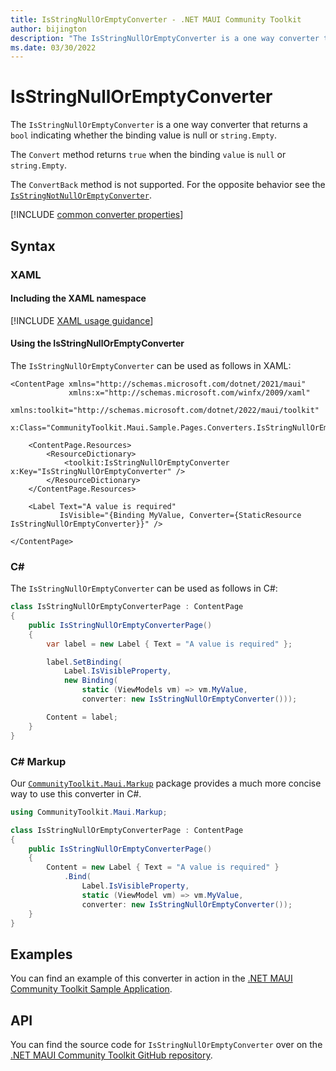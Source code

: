```yaml
---
title: IsStringNullOrEmptyConverter - .NET MAUI Community Toolkit
author: bijington
description: "The IsStringNullOrEmptyConverter is a one way converter that returns a bool indicating whether the binding value is null or string.Empty."
ms.date: 03/30/2022
---
```


# IsStringNullOrEmptyConverter

The `IsStringNullOrEmptyConverter` is a one way converter that returns a `bool` indicating whether the binding value is null or `string.Empty`.

The `Convert` method returns `true` when the binding `value` is `null` or `string.Empty`.

The `ConvertBack` method is not supported. For the opposite behavior see the [`IsStringNotNullOrEmptyConverter`](is-string-not-null-or-empty-converter.md).

[!INCLUDE [common converter properties](../includes/communitytoolkit-converter.md)]

## Syntax

### XAML

#### Including the XAML namespace

[!INCLUDE [XAML usage guidance](../includes/xaml-usage.md)]

#### Using the IsStringNullOrEmptyConverter

The `IsStringNullOrEmptyConverter` can be used as follows in XAML:

```xaml
<ContentPage xmlns="http://schemas.microsoft.com/dotnet/2021/maui"
             xmlns:x="http://schemas.microsoft.com/winfx/2009/xaml"
             xmlns:toolkit="http://schemas.microsoft.com/dotnet/2022/maui/toolkit"
             x:Class="CommunityToolkit.Maui.Sample.Pages.Converters.IsStringNullOrEmptyConverterPage">

    <ContentPage.Resources>
        <ResourceDictionary>
            <toolkit:IsStringNullOrEmptyConverter x:Key="IsStringNullOrEmptyConverter" />
        </ResourceDictionary>
    </ContentPage.Resources>

    <Label Text="A value is required"
           IsVisible="{Binding MyValue, Converter={StaticResource IsStringNullOrEmptyConverter}}" />

</ContentPage>
```

### C#

The `IsStringNullOrEmptyConverter` can be used as follows in C#:

```csharp
class IsStringNullOrEmptyConverterPage : ContentPage
{
    public IsStringNullOrEmptyConverterPage()
    {
        var label = new Label { Text = "A value is required" };

        label.SetBinding(
            Label.IsVisibleProperty,
            new Binding(
                static (ViewModels vm) => vm.MyValue,
                converter: new IsStringNullOrEmptyConverter()));

        Content = label;
    }
}
```

### C# Markup

Our [`CommunityToolkit.Maui.Markup`](../markup/markup.md) package provides a much more concise way to use this converter in C#.

```csharp
using CommunityToolkit.Maui.Markup;

class IsStringNullOrEmptyConverterPage : ContentPage
{
    public IsStringNullOrEmptyConverterPage()
    {
        Content = new Label { Text = "A value is required" }
            .Bind(
                Label.IsVisibleProperty,
                static (ViewModel vm) => vm.MyValue,
                converter: new IsStringNullOrEmptyConverter());
    }
}
```

## Examples

You can find an example of this converter in action in the [.NET MAUI Community Toolkit Sample Application](https://github.com/CommunityToolkit/Maui/blob/main/samples/CommunityToolkit.Maui.Sample/Pages/Converters/IsStringNullOrEmptyConverterPage.xaml).

## API

You can find the source code for `IsStringNullOrEmptyConverter` over on the [.NET MAUI Community Toolkit GitHub repository](https://github.com/CommunityToolkit/Maui/blob/main/src/CommunityToolkit.Maui/Converters/IsStringNullOrEmptyConverter.shared.cs).
